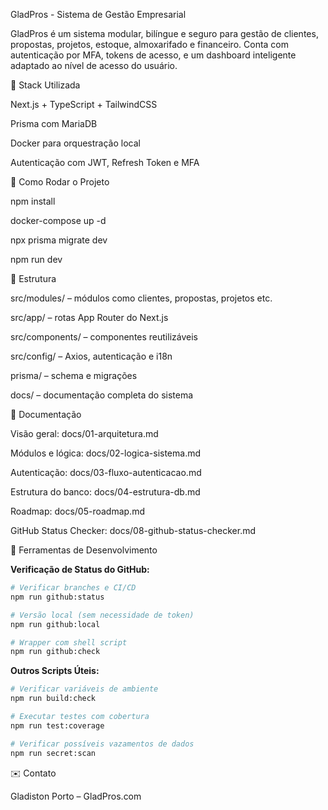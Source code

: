 GladPros - Sistema de Gestão Empresarial

GladPros é um sistema modular, bilíngue e seguro para gestão de clientes, propostas, projetos, estoque, almoxarifado e financeiro. Conta com autenticação por MFA, tokens de acesso, e um dashboard inteligente adaptado ao nível de acesso do usuário.

🧰 Stack Utilizada

Next.js + TypeScript + TailwindCSS

Prisma com MariaDB

Docker para orquestração local

Autenticação com JWT, Refresh Token e MFA

🚀 Como Rodar o Projeto

npm install

docker-compose up -d

npx prisma migrate dev

npm run dev

📁 Estrutura

src/modules/ – módulos como clientes, propostas, projetos etc.

src/app/ – rotas App Router do Next.js

src/components/ – componentes reutilizáveis

src/config/ – Axios, autenticação e i18n

prisma/ – schema e migrações

docs/ – documentação completa do sistema

📖 Documentação

Visão geral: docs/01-arquitetura.md

Módulos e lógica: docs/02-logica-sistema.md

Autenticação: docs/03-fluxo-autenticacao.md

Estrutura do banco: docs/04-estrutura-db.md

Roadmap: docs/05-roadmap.md

GitHub Status Checker: docs/08-github-status-checker.md

🔧 Ferramentas de Desenvolvimento

**Verificação de Status do GitHub:**
```bash
# Verificar branches e CI/CD
npm run github:status

# Versão local (sem necessidade de token)
npm run github:local

# Wrapper com shell script
npm run github:check
```

**Outros Scripts Úteis:**
```bash
# Verificar variáveis de ambiente
npm run build:check

# Executar testes com cobertura
npm run test:coverage

# Verificar possíveis vazamentos de dados
npm run secret:scan
```

✉️ Contato

Gladiston Porto – GladPros.com